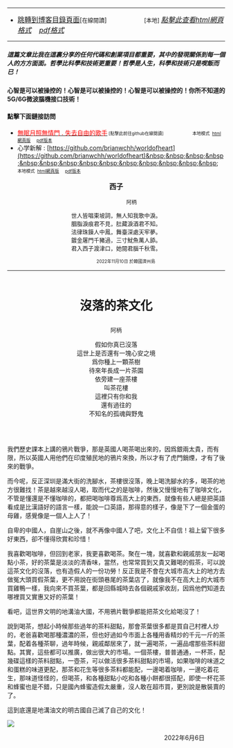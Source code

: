****
- [<font size=3>跳轉到博客目錄頁面</font>](../../tableOfContent.md)[<font size=2>在線閱讀</font>]&nbsp;&nbsp; &nbsp; &nbsp; &nbsp; &nbsp; &nbsp; &nbsp; &nbsp; &nbsp;&nbsp; &nbsp;  <font size=2> [本地] </font><font size=3>[*_點擊此查看html網頁格式_*](../../tableOfContent.html)&nbsp; &nbsp; [*_pdf格式_*](../../tableOfContent.md.pdf)</font>
****

##### *_這篇文章比我在這裏分享的任何代碼和創業項目都重要，其中的發現關係到每一個人的方方面面。哲學比科學和技術更重要！哲學是人生，科學和技術只是喫飯而已！_*

#### 心智是可以被操控的！心智是可以被操控的！心智是可以被操控的！你所不知道的5G/6G微波腦機接口技術！ 

#### 點擊下面鏈接訪問
- [<font color=red>無眠月照無情門 . 失去自由的歌手</font>](https://github.com/brianwchh/worldofheart/blob/main/md_and_html/%E7%84%A1%E7%9C%A0%E6%9C%88%E7%85%A7%E7%84%A1%E6%83%85%E9%96%80.md)<font size=1> [點擊此前往github在線閱讀]</font> &nbsp;&nbsp;&nbsp;&nbsp;&nbsp;&nbsp;&nbsp;&nbsp;&nbsp;&nbsp;&nbsp;&nbsp;&nbsp;&nbsp;&nbsp; <font size=1>本地模式 &nbsp;[html網頁版](../../md_and_html/無眠月照無情門.html) &nbsp;&nbsp;&nbsp; [pdf版本](../../md_and_html/無眠月照無情門.md.pdf) </font>
- 心学新解 : [https://github.com/brianwchh/worldofheart](https://github.com/brianwchh/worldofheart)&nbsp;&nbsp;&nbsp;&nbsp;&nbsp;&nbsp;&nbsp;&nbsp;&nbsp;&nbsp;&nbsp;&nbsp;&nbsp;&nbsp;&nbsp; <font size=1>本地模式 &nbsp;[html網頁版](../../md_and_html/心學新解.html) &nbsp;&nbsp;&nbsp; [pdf版本](../../md_and_html/心學新解.md.pdf) </font>
<div align="center"> 

****<p align="center" style="font-size: 16px;">西子</p>****

<p align="center" style="font-size: 12px;">&nbsp;&nbsp;&nbsp;&nbsp;&nbsp;&nbsp;&nbsp;&nbsp;&nbsp;&nbsp;&nbsp;&nbsp;&nbsp;&nbsp;&nbsp;&nbsp;&nbsp;&nbsp;&nbsp;&nbsp; 阿柄</p>

<div style="font-size: 13px;" >

世人皆唱東坡詞，無人知我歌中淚。   
胭脂淚痕君不見，肚藏淚酒君不知。  
法律珠鍊人中鳳，舞臺深處天牢夢。  
鍍金屠門千豬過，三寸魷魚萬人舔。  
君入西子渡津口，她閱君腦千秋雪。  

</div>

<p style="font-size: 10px;"> &nbsp; &nbsp; &nbsp; &nbsp; &nbsp; &nbsp; &nbsp; &nbsp; 2022年11月10日 於韓國濟州島  </p>     

</div>

****

</br>

****<p align="center" style="font-size: 28px;">沒落的茶文化</p>****

<p align="center" style="font-size: small;">阿柄</p>


<font align="center">

假如你真已沒落   
這世上是否還有一塊心安之境  
爲你種上一顆茶樹  
待來年長成一片茶園  
依旁建一座茶樓  
叫茶花樓  
這裡只有你和我  
還有過往的  
不知名的孤魂與野鬼  

</font>

</br>
</br>

我們歷史課本上講的鴉片戰爭，那是英國人喝茶喝出來的，因爲銀兩太貴，而有限，所以英國人用他們在印度殖民地的鴉片來換，所以才有了虎門銷煙，才有了後來的戰爭。  


而今呢，反正深圳是滿大街的洗腳水，茶樓很沒落，晚上喝洗腳水的多，喝茶的地方很難找！茶是越來越沒人喝，取而代之的是咖啡，然後又慢慢地有了咖啡文化，不管是懂還是不懂咖啡的，都把喝咖啡尊爲高大上的東西，就像有些人總是把英語看成是比漢語好的語言一樣，能說一口英語，那得意的樣子，像是下了一個金蛋的母雞，感覺像是一個人上人了！

自卑的中國人，自崖山之後，就不再像中國人了吧，文化上不自信！祖上留下很多好東西，卻不懂得欣賞和珍惜！


我喜歡喝咖啡，但回到老家，我更喜歡喝茶。聚在一塊，就喜歡和親戚朋友一起喝點小茶，好的茶葉是淡淡的清香味，當然，也常常買到又貴又難喝的假茶，可以說這茶文化的沒落，也有造假人的一份功勞！反正我是不會在大城市高大上的地方去做冤大頭買假茶葉，更不用說在街頭巷尾的茶葉店了，就像我不在高大上的大城市買雞鴨一樣，我向來不買茶葉，都是回縣城時去各個親戚家收刮，因爲他們知道去哪裡買又實惠又好的茶葉！


看吧，這世界文明的地溝油大國，不用鴉片戰爭都能把茶文化給喝沒了！


說到喝茶，想起小時候那些過年的茶料甜點，那會茶葉很多都是買自己村裡人炒的，老爸喜歡喝那種濃濃的茶，但也好過如今市面上各種用香精炒的千元一斤的茶葉，配着各種茶聊，過年時候，親戚鄰居來了，就一遍喝茶，一遍品嚐那些茶料甜點。其實，這些都可以推廣，做出很大的市場。一個茶樓，普普通通，一杯茶，配幾碟這樣的茶料甜點，一壺茶，可以做活很多茶料甜點的市場，如果咖啡的味道之和蛋糕的味道更配，那茶和花生等很多茶料都能配，一邊喝着咖啡，一邊吃着花生，那味道怪怪的，但喝茶，和各種甜點小吃和各種小餅都很搭配，即使一杯花茶和蜂蜜也是不錯，只是國內蜂蜜造假太嚴重，沒人敢在超市買，更別說是散裝賣的了。


這到底還是地溝油文的明古國自己滅了自己的文化！





<!-- image area, flex to make it center,it may not work for github, for html and pdf rendering only -->
<div align="center" style="page-break-inside: avoid; margin-top:1px; margin-bottom:1px;"> <!-- pictureWrapper_div add this only to make the bendan github understand -->
  <div class="ImageWrapperFlex" >
   <div class="FlexSide"  ></div>
   <image class="FlexImage"   src='./images/茶.png'/>
   <div class="FlexSide" ></div>
  </div>
  <p align="center" style="margin:0px;">   </p> 
</div> <!-- end pictureWrapper_div -->

<p align="right"> 2022年6月6日 &nbsp;&nbsp;&nbsp;&nbsp;&nbsp;&nbsp;&nbsp;&nbsp;&nbsp;&nbsp;&nbsp; </p>
</div>







<style>

.ImageWrapperFlex {
    display: flex; 
    flex-direction: row; 
    margin-top: 1px; 
    margin-bottom: 1px;

    width: 100% ;
}

.FlexSide {
    flex-basis: 0px ;
    flex:1;

}



/* large device screen 設置熒幕顯示圖片大小（電腦等大型屏幕）*/
@media only screen and (min-width: 600px) {

    .FlexImage {
        flex-basis: 900px ;
        flex:0;    
        height:auto; 
        max-width: 900px;
        min-width: 900px;
     
    }

}

 /* small device screen 設置熒幕顯示圖片大小（平板手機等屏幕）*/
@media only screen and (max-width: 600px) {
    
    .FlexImage {
        flex-basis: 600px ;
        flex:1;
        height:auto; 
     
    }

}

/* style for print !important 設置打印圖片大小*/
@media print {

    .FlexImage {
        flex-basis: 600px ;
        flex:0;    
        height:auto; 
        max-width: 600px;
        min-width: 600px;
     
    }
}

</style>


<!-- 共用的css -->
<!-- <head>
    <link rel="stylesheet" href="../common_css/common_style.css">
</head> -->




